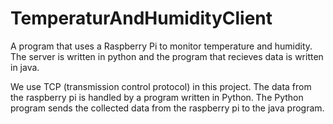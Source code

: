 # TemperaturAndHumidityClient
A program that uses a Raspberry Pi to monitor temperature and humidity.
The server is written in python and the program that recieves data is written in java.

We use TCP (transmission control protocol) in this project. The data from the raspberry pi is handled by a program written in Python. 
The Python program sends the collected data from the raspberry pi to the java program.
